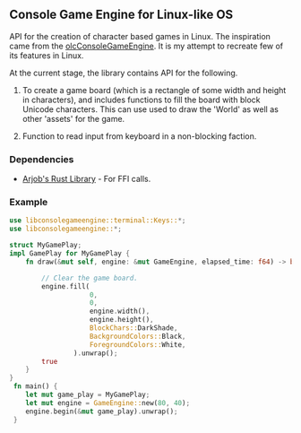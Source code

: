 ## Console Game Engine for Linux-like OS

API for the creation of character based games in Linux. The inspiration came from the
[olcConsoleGameEngine](https://www.youtube.com/watch?v=u5BhrA8ED0o). It is my attempt to recreate 
few of its features in Linux.

At the current stage, the library contains API for the following.

1. To create a game board (which is a rectangle of some width and height in characters), and
   includes functions to fill the board with block Unicode characters. This can use used to
   draw the 'World' as well as other 'assets' for the game.

2. Function to read input from keyboard in a non-blocking faction.

### Dependencies

* [Arjob's Rust Library](https://github.com/coderarjob/libarl) - For FFI calls.

### Example

```rust
use libconsolegameengine::terminal::Keys::*;
use libconsolegameengine::*;

struct MyGamePlay;
impl GamePlay for MyGamePlay {
    fn draw(&mut self, engine: &mut GameEngine, elapsed_time: f64) -> bool {

        // Clear the game board.
        engine.fill(
                    0,
                    0,
                    engine.width(),
                    engine.height(),
                    BlockChars::DarkShade,
                    BackgroundColors::Black,
                    ForegroundColors::White,
                ).unwrap();
        true
    }
}
 fn main() {
    let mut game_play = MyGamePlay;
    let mut engine = GameEngine::new(80, 40);
    engine.begin(&mut game_play).unwrap();
 }
 ```

